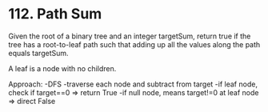 # 112. Path Sum

Given the root of a binary tree and an integer targetSum, return true if the tree has a root-to-leaf path such that adding up all the values along the path equals targetSum.

A leaf is a node with no children.

Approach:
-DFS
-traverse each node and subtract from target 
-if leaf node, check if target==0 => return True
-if null node, means target!=0 at leaf node => direct False